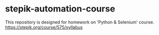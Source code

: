 # stepik-automation-course
This repository is designed for homework on 'Python &amp; Selenium' course.
https://stepik.org/course/575/syllabus
